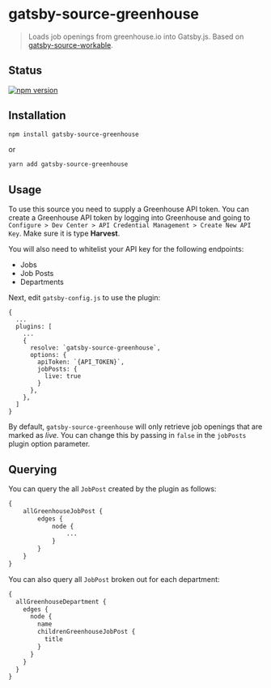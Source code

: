 # gatsby-source-greenhouse

> Loads job openings from greenhouse.io into Gatsby.js. Based on [gatsby-source-workable](https://github.com/tumblbug/gatsby-source-workable).

## Status

[![npm version](https://badge.fury.io/js/gatsby-source-greenhouse.svg)](https://badge.fury.io/js/gatsby-source-greenhouse)

## Installation

```bash
npm install gatsby-source-greenhouse
```

or

```bash
yarn add gatsby-source-greenhouse
```

## Usage

To use this source you need to supply a Greenhouse API token. You can create a Greenhouse API token by logging into Greenhouse and going to `Configure > Dev Center > API Credential Management > Create New API Key`. Make sure it is type **Harvest**.

You will also need to whitelist your API key for the following endpoints:
* Jobs
* Job Posts
* Departments

Next, edit `gatsby-config.js` to use the plugin:

```
{
  ...
  plugins: [
    ...
    {
      resolve: `gatsby-source-greenhouse`,
      options: {
        apiToken: `{API_TOKEN}`,
        jobPosts: {
          live: true
        }
      },
    },
  ]
}
```

By default, `gatsby-source-greenhouse` will only retrieve job openings that are marked as _live_. You can change this by passing in `false` in the `jobPosts` plugin option parameter.

## Querying

You can query the all `JobPost` created by the plugin as follows:

```graphql
{
    allGreenhouseJobPost {
        edges {
            node {
                ...
            }
        }
    }
}
```

You can also query all `JobPost` broken out for each department:

```graphql
{
  allGreenhouseDepartment {
    edges {
      node {
        name
        childrenGreenhouseJobPost {
          title
        }
      }
    }
  }
}
```

